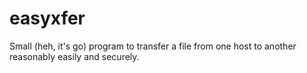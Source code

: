 easyxfer
========

Small (heh, it's go) program to transfer a file from one host to another reasonably easily and securely.
